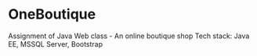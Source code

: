 # OneBoutique
Assignment of Java Web class - An online boutique shop
Tech stack: Java EE, MSSQL Server, Bootstrap
